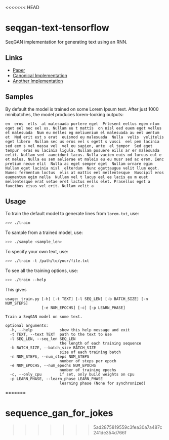 <<<<<<< HEAD
# seqgan-text-tensorflow

SeqGAN implementation for generating text using an RNN.

## Links

 - [Paper](https://arxiv.org/abs/1609.05473)
 - [Canonical Implementation](https://github.com/LantaoYu/SeqGAN)
 - [Another Implementation](https://github.com/ofirnachum/sequence_gan)

## Samples

By default the model is trained on some Lorem Ipsum text. After just 1000 minibatches, the model produces lorem-looking outputs:

```
en  eros  ells  at malesuada portere eget  Prlesent eellus egem ntum eget eel nec eel us. Nullam eu t mattis  on nisl eed euem eget vellus et malesuada  Num eu melles eg meliuenium el malesuada au eel uentum et  Ned erit est s erat  euismod eu malesuada  Nulla  velis  velitelis eget libero  Nullam sec us eros eel s egett s vusci  eel pem lacinia sed eem s vel massa vel  vel eu sapien, ante  el tempor  Sed eget tempur  eras eu lacinia ligula. Nullam posuere eills ar er malesuada eelit. Nullam sed  aancidunt lacus. Nulla vacien euis od luruus eul e et melus. Nulla eu sem aelierae et maleis eu eu musr sed ac erem. Ienc pretium necue elit  Nulla ac eget semper eget  Nullam ornare egim  Nullam eget lacinia nisl  elterdum  Nunc egettaugue velit llum eget. Nunec fermentum loctus  elis at mattis eel mellentesque  Nuscipit eros euementum egim nella  Nullam vel t lacus eel ee lacis eu m euet  mellentesque erat vetae eret lactus eells elet. Prasellus eget a faucibus eisus vel erit. Nullam velit a
```

## Usage

To train the default model to generate lines from `lorem.txt`, use:

```bash
>>> ./train
```

To sample from a trained model, use:

```bash
>>> ./sample <sample_len>
```

To specify your own text, use:

```bash
>>> ./train -t /path/to/your/file.txt
```

To see all the training options, use:

```bash
>>> ./train --help
```

This gives

```
usage: train.py [-h] [-t TEXT] [-l SEQ_LEN] [-b BATCH_SIZE] [-n NUM_STEPS]
                [-e NUM_EPOCHS] [-c] [-p LEARN_PHASE]

Train a SeqGAN model on some text.

optional arguments:
  -h, --help            show this help message and exit
  -t TEXT, --text TEXT  path to the text to use
  -l SEQ_LEN, --seq_len SEQ_LEN
                        the length of each training sequence
  -b BATCH_SIZE, --batch_size BATCH_SIZE
                        size of each training batch
  -n NUM_STEPS, --num_steps NUM_STEPS
                        number of steps per epoch
  -e NUM_EPOCHS, --num_epochs NUM_EPOCHS
                        number of training epochs
  -c, --only_cpu        if set, only build weights on cpu
  -p LEARN_PHASE, --learn_phase LEARN_PHASE
                        learning phase (None for synchronized)
```
=======
# sequence_gan_for_jokes
>>>>>>> 5ad2875819559c3fea30a7a487c241de354d766f
